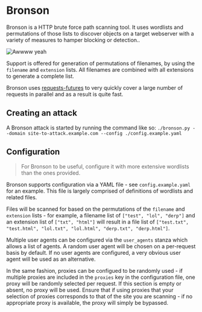 Bronson
========

Bronson is a HTTP brute force path scanning tool. It uses wordlists
and permutations of those lists to discover objects on a target
webserver with a variety of measures to hamper blocking or detection..

![Awwww yeah](https://i1.wp.com/25.media.tumblr.com/0cd5774d2d0b90ae6446b244bb027952/tumblr_mmb6cfL5NM1r4in5yo1_400.gif)

Support is offered for generation of permutations of filenames, by
using the ```filename``` and ```extension``` lists. All filenames are
combined with all extensions to generate a complete list.

Bronson uses [requests-futures](https://github.com/ross/requests-futures) to very quickly cover a large number of requests in parallel and as a result is quite fast.

Creating an attack
--------

A Bronson attack is started by running the command like so:
```./bronson.py --domain site-to-attack.example.com --config ./config.example.yaml```

Configuration
--------
> For Bronson to be useful, configure it with more extensive wordlists than the ones provided.

Bronson supports configuration via a YAML file - see
```config.example.yaml``` for an example. This file is largely
comprised of definitions of wordlists and related files.

Files will be scanned for based on the permutations of the
```filename``` and ```extension``` lists - for example, a filename
list of ```["test", "lol", "derp"]``` and an extension list of
```["txt", "html"]``` will result in a file list of
```["test.txt", "test.html", "lol.txt", "lol.html", "derp.txt", "derp.html"]```.

Multiple user agents can be configured via the ```user_agents```
stanza which allows a list of agents. A random user agent will be
chosen on a per-request basis by default. If no user agents are
configured, a very obvious user agent will be used as an alternative.

In the same fashion, proxies can be configued to be randomly used - if
multiple proxies are included in the ```proxies``` key in the
configuration file, one proxy will be randomly selected per
request. If this section is empty or absent, no proxy will be
used. Ensure that if using proxies that your selection of proxies
corresponds to that of the site you are scanning - if no appropriate
proxy is available, the proxy will simply be bypassed.
